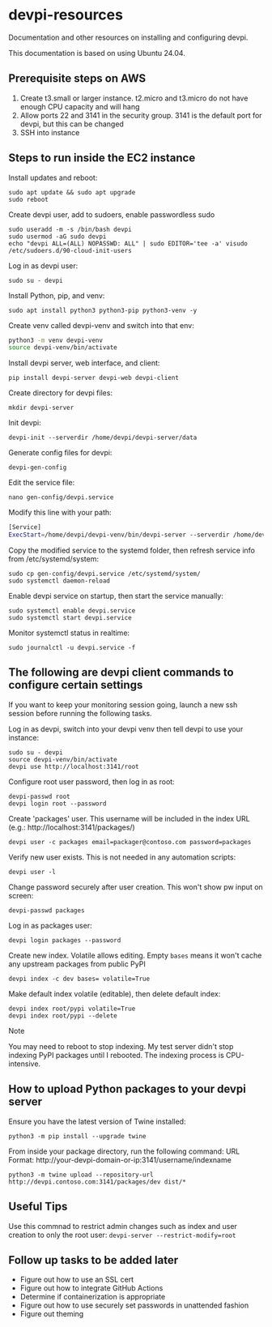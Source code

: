 # devpi-resources

Documentation and other resources on installing and configuring devpi.

This documentation is based on using Ubuntu 24.04. 

## Prerequisite steps on AWS

1. Create t3.small or larger instance. t2.micro and t3.micro do not have enough CPU capacity and will hang
2. Allow ports 22 and 3141 in the security group. 3141 is the default port for devpi, but this can be changed
3. SSH into instance

## Steps to run inside the EC2 instance

Install updates and reboot:

```shell
sudo apt update && sudo apt upgrade
sudo reboot
```

Create devpi user, add to sudoers, enable passwordless sudo

```shell
sudo useradd -m -s /bin/bash devpi
sudo usermod -aG sudo devpi
echo "devpi ALL=(ALL) NOPASSWD: ALL" | sudo EDITOR='tee -a' visudo /etc/sudoers.d/90-cloud-init-users
```

Log in as devpi user:

`sudo su - devpi`

Install Python, pip, and venv:

`sudo apt install python3 python3-pip python3-venv -y`

Create venv called devpi-venv and switch into that env:

```sh
python3 -m venv devpi-venv
source devpi-venv/bin/activate
```

Install devpi server, web interface, and client:

`pip install devpi-server devpi-web devpi-client`

Create directory for devpi files:

`mkdir devpi-server`

Init devpi:

`devpi-init --serverdir /home/devpi/devpi-server/data`

Generate config files for devpi:

`devpi-gen-config`

Edit the service file:

`nano gen-config/devpi.service`

Modify this line with your path:

```sh
[Service]
ExecStart=/home/devpi/devpi-venv/bin/devpi-server --serverdir /home/devpi/devpi-server/data --host 0.0.0.0 --port 3141
```

Copy the modified service to the systemd folder, then refresh service info from /etc/systemd/system:

```shell
sudo cp gen-config/devpi.service /etc/systemd/system/
sudo systemctl daemon-reload
```

Enable devpi service on startup, then start the service manually:

```shell
sudo systemctl enable devpi.service
sudo systemctl start devpi.service
```

Monitor systemctl status in realtime:

`sudo journalctl -u devpi.service -f`

## The following are devpi client commands to configure certain settings

If you want to keep your monitoring session going, launch a new ssh session before running the following tasks.

Log in as devpi, switch into your devpi venv then tell devpi to use your instance:

```shell
sudo su - devpi
source devpi-venv/bin/activate
devpi use http://localhost:3141/root
```

Configure root user password, then log in as root:

```shell
devpi-passwd root
devpi login root --password
```

Create 'packages' user. This username will be included in the index URL (e.g.: http://localhost:3141/packages/)

`devpi user -c packages email=packager@contoso.com password=packages`

Verify new user exists. This is not needed in any automation scripts:

`devpi user -l`

Change password securely after user creation. This won't show pw input on screen:

`devpi-passwd packages`

Log in as packages user:

`devpi login packages --password`

Create new index. Volatile allows editing. Empty `bases` means
it won't cache any upstream packages from public PyPI

`devpi index -c dev bases= volatile=True`

Make default index volatile (editable), then delete default index:

```shell
devpi index root/pypi volatile=True
devpi index root/pypi --delete
```

>[!NOTE]
>You may need to reboot to stop indexing. My test server didn't stop indexing 
> PyPI packages until I rebooted. The indexing process is CPU-intensive.

## How to upload Python packages to your devpi server

Ensure you have the latest version of Twine installed:

`python3 -m pip install --upgrade twine`

From inside your package directory, run the following command:
URL Format: http://your-devpi-domain-or-ip:3141/username/indexname 

`python3 -m twine upload --repository-url http://devpi.contoso.com:3141/packages/dev dist/*`

## Useful Tips
Use this commnad to restrict admin changes such as index and user creation to only the root user:
`devpi-server --restrict-modify=root`

## Follow up tasks to be added later

- Figure out how to use an SSL cert
- Figure out how to integrate GitHub Actions
- Determine if containerization is appropriate
- Figure out how to use securely set passwords in unattended fashion
- Figure out theming
